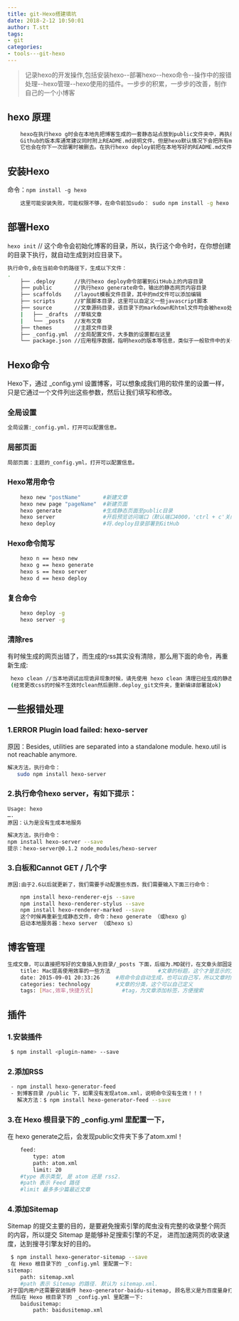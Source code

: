 ```yaml
---
title: git-Hexo搭建填坑
date: 2018-2-12 10:50:01
author: T.stt
tags:
- git
categories:
- tools---git-hexo
---
```


> 记录hexo的开发操作,包括安装hexo--部署hexo--hexo命令--操作中的报错处理--hexo管理--hexo使用的插件。一步步的积累，一步步的改善，制作自己的一个小博客

## hexo 原理
``` bash
	hexo在执行hexo g时会在本地先把博客生成的一套静态站点放到public文件夹中，再执行hexo d时将其复制到.deploy文件夹中。
	Github的版本库通常建议同时附上README.md说明文件，但是hexo默认情况下会把所有md文件解析成html文件，所以即使你在线生成了README.md，
	它也会在你下一次部署时被删去。在执行hexo deploy前把在本地写好的README.md文件复制到.deploy文件夹中，再去执行hexo deploy。
```

## 安装Hexo
命令：`npm install -g hexo`
``` bash
	这里可能安装失败，可能权限不够，在命令前加sudo： sudo npm install -g hexo
```

## 部署Hexo
`hexo init`     // 这个命令会初始化博客的目录，所以，执行这个命令时，在你想创建的目录下执行，就自动生成到对应目录下。

``` bash
执行命令,会在当前命令的路径下，生成以下文件：
.
    ├── .deploy      //执行hexo deploy命令部署到GitHub上的内容目录
    ├── public       //执行hexo generate命令，输出的静态网页内容目录
    ├── scaffolds    //layout模板文件目录，其中的md文件可以添加编辑
    ├── scripts      //扩展脚本目录，这里可以自定义一些javascript脚本
    ├── source       //文章源码目录，该目录下的markdown和html文件均会被hexo处理。该页面对应repo的根目录，404文件、favicon.ico文件，CNAME文件等都应该放这里，该目录下可新建页面目录。
    |   ├── _drafts  //草稿文章
    |   └── _posts   //发布文章
    ├── themes       //主题文件目录
    ├── _config.yml  //全局配置文件，大多数的设置都在这里
    └── package.json //应用程序数据，指明hexo的版本等信息，类似于一般软件中的关于按钮
```
## Hexo命令
Hexo下，通过 _config.yml 设置博客，可以想象成我们用的软件里的设置一样，只是它通过一个文件列出这些参数，然后让我们填写和修改。

### 全局设置

``` bash
全局设置:_config.yml，打开可以配置信息。
```
### 局部页面

``` bash
局部页面：主题的_config.yml，打开可以配置信息。
```
### Hexo常用命令

``` bash
    hexo new "postName"       #新建文章
    hexo new page "pageName"  #新建页面
    hexo generate             #生成静态页面至public目录
    hexo server               #开启预览访问端口（默认端口4000，'ctrl + c'关闭server）
    hexo deploy               #将.deploy目录部署到GitHub
```

### Hexo命令简写

``` bash
    hexo n == hexo new
    hexo g == hexo generate
    hexo s == hexo server
    hexo d == hexo deploy
```
### 复合命令
``` bash
	hexo deploy -g
	hexo server -g
```

### 清除res
有时候生成的网页出错了，而生成的rss其实没有清除，那么用下面的命令，再重新生成:
``` bash
 hexo clean //当本地调试出现诡异现象时候，请先使用 hexo clean 清理已经生成的静态文件后重试。
 (经常更改css的时候不生效时clean然后删除.deploy_git文件夹，重新编译部署就ok)
```
## 一些报错处理

### 1.ERROR Plugin load failed: hexo-server
原因：Besides, utilities are separated into a standalone module. hexo.util is not reachable anymore.

``` bash
解决方法，执行命令：
   sudo npm install hexo-server
```
### 2.执行命令hexo server，有如下提示：
	Usage: hexo
	….
	原因：认为是没有生成本地服务
``` bash
解决方法，执行命令：
npm install hexo-server --save
提示：hexo-server@0.1.2 node_modules/hexo-server
```
### 3.白板和Cannot GET / 几个字
	原因:由于2.6以后就更新了，我们需要手动配置些东西，我们需要输入下面三行命令：

``` bash
    npm install hexo-renderer-ejs --save
    npm install hexo-renderer-stylus --save
    npm install hexo-renderer-marked --save
    这个时候再重新生成静态文件，命令：hexo generate （或hexo g）
    启动本地服务器：hexo server （或hexo s）

```
## 博客管理

``` bash
生成文章，可以直接把写好的文章插入到目录/_posts 下面，后缀为.MD就行，在文章头部固定格式：
    title: Mac提高使用效率的一些方法               #文章的标题，这个才是显示的文章标题，其实文件名不影响
    date: 2015-09-01 20:33:26     #用命令会自动生成，也可以自己写，所以文章时间可以改
    categories: technology        #文章的分类，这个可以自己定义
    tags: [Mac,效率,快捷方式]         #tag，为文章添加标签，方便搜索
```

## 插件

### 1.安装插件

``` bash
 $ npm install <plugin-name> --save
```

### 2.添加RSS

``` bash
 - npm install hexo-generator-feed
 - 到博客目录 /public 下，如果没有发现atom.xml，说明命令没有生效！！！
   解决方法：$ npm install hexo-generator-feed --save
```

### 3.在 Hexo 根目录下的 _config.yml 里配置一下，
在 hexo generate之后，会发现public文件夹下多了atom.xml！

``` bash
    feed:
        type: atom
        path: atom.xml
        limit: 20
    #type 表示类型, 是 atom 还是 rss2.
    #path 表示 Feed 路径
    #limit 最多多少篇最近文章
```

### 4.添加Sitemap
Sitemap 的提交主要的目的，是要避免搜索引擎的爬虫没有完整的收录整个网页的内容，所以提交 Sitemap 是能够补足搜索引擎的不足，
进而加速网页的收录速度，达到搜寻引擎友好的目的。


``` bash
 $ npm install hexo-generator-sitemap --save
 在 Hexo 根目录下的 _config.yml 里配置一下:
sitemap:
    path: sitemap.xml
    #path 表示 Sitemap 的路径. 默认为 sitemap.xml.
对于国内用户还需要安装插件 hexo-generator-baidu-sitemap, 顾名思义是为百度量身打造的. 安装: $ npm install hexo-generator-baidu-sitemap --save
 然后在 Hexo 根目录下的 _config.yml 里配置一下:
    baidusitemap:
        path: baidusitemap.xml
```

